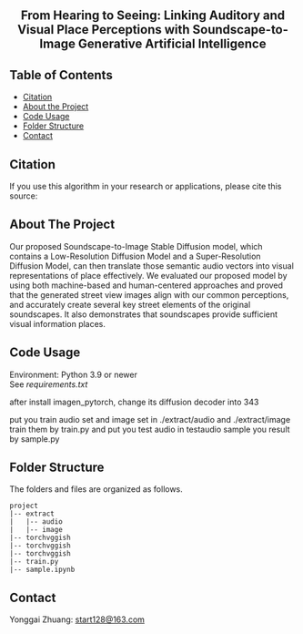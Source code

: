 <br />
<p align="center">
  <h2 align="center">From Hearing to Seeing: Linking Auditory and Visual Place Perceptions with Soundscape-to-Image Generative Artificial Intelligence</h2>
</p>

## Table of Contents

* [Citation](#citation)
* [About the Project](#about-the-project)
* [Code Usage](#code-usage)
* [Folder Structure](#folder-structure)
* [Contact](#contact)

<!-- Citation -->
## Citation
If you use this algorithm in your research or applications, please cite this source:


<!-- ABOUT THE PROJECT -->
## About The Project

 Our proposed Soundscape-to-Image Stable Diffusion model, which contains a Low-Resolution Diffusion Model and a Super-Resolution Diffusion Model, can then translate those semantic audio vectors into visual representations of place effectively. We evaluated our proposed model by using both machine-based and human-centered approaches and proved that the generated street view images align with our common perceptions, and accurately create several key street elements of the original soundscapes. It also demonstrates that soundscapes provide sufficient visual information places. 

 ## Code Usage

Environment: Python 3.9 or newer  
See <em>requirements.txt</em>

after install imagen_pytorch, change its diffusion decoder into 343   

put you train audio set and image set in ./extract/audio and ./extract/image
train them by train.py 
and put you test audio in testaudio
sample you result by sample.py



## Folder Structure 
The folders and files are organized as follows.   
```
project
|-- extract
|   |-- audio
|   |-- image
|-- torchvggish
|-- torchvggish
|-- torchvggish
|-- train.py
|-- sample.ipynb
```

## Contact

Yonggai Zhuang: start128@163.com